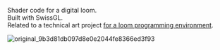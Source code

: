 Shader code for a digital loom.\
Built with SwissGL.\
Related to a technical art project [for a loom programming environment](https://www.are.na/patrick-steppan/loom-programming-environment).

![original_9b3d81db097d8e0e2044fe8366ed3f93](https://github.com/pcsteppan/swiss-loom/assets/5924940/0148c928-ef64-42fd-b90f-94cce0afce6f)
